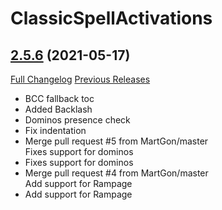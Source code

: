 # ClassicSpellActivations

## [2.5.6](https://github.com/rgd87/ClassicSpellActivations/tree/2.5.6) (2021-05-17)
[Full Changelog](https://github.com/rgd87/ClassicSpellActivations/compare/1.13.16...2.5.6) [Previous Releases](https://github.com/rgd87/ClassicSpellActivations/releases)

- BCC fallback toc  
- Added Backlash  
- Dominos presence check  
- Fix indentation  
- Merge pull request #5 from MartGon/master  
    Fixes support for dominos  
- Fixes support for dominos  
- Merge pull request #4 from MartGon/master  
    Add support for Rampage  
- Add support for Rampage  
